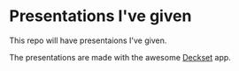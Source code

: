 # Presentations I've given

This repo will have presentaions I've given.

The presentations are made with the awesome [Deckset](http://www.decksetapp.com/) app.
